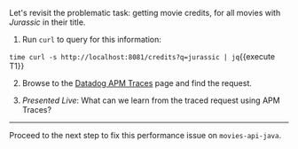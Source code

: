 Let's revisit the problematic task: getting movie credits, for all movies with _Jurassic_ in their title.

1. Run `curl` to query for this information:

  `time curl -s http://localhost:8081/credits?q=jurassic | jq`{{execute T1}}

2. Browse to the <a href="https://app.datadoghq.com/apm/traces" target="_datadog">Datadog APM Traces</a> page and find the request.

3. *Presented Live*: What can we learn from the traced request using APM Traces?

---

Proceed to the next step to fix this performance issue on `movies-api-java`.
